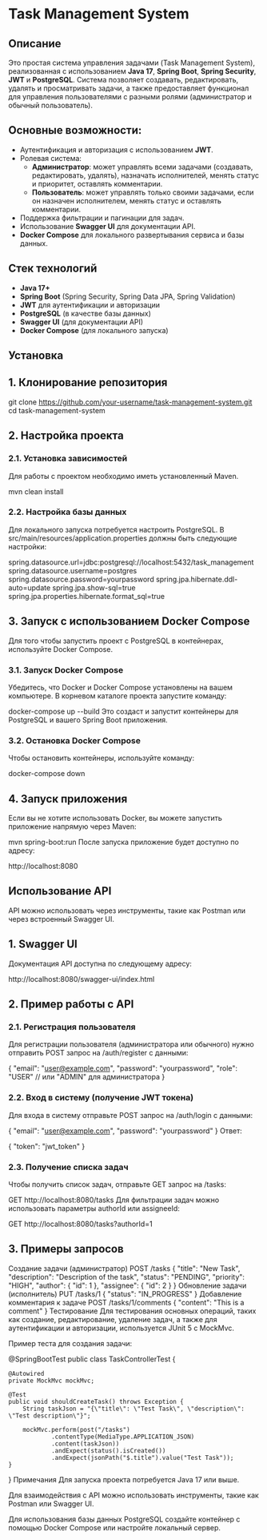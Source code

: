 # Task Management System

## Описание

Это простая система управления задачами (Task Management System), реализованная с использованием **Java 17**, **Spring
Boot**, **Spring Security**, **JWT** и **PostgreSQL**. Система позволяет создавать, редактировать, удалять и
просматривать задачи, а также предоставляет функционал для управления пользователями с разными ролями (администратор и
обычный пользователь).

## Основные возможности:

- Аутентификация и авторизация с использованием **JWT**.
- Ролевая система:
    - **Администратор**: может управлять всеми задачами (создавать, редактировать, удалять), назначать исполнителей,
      менять статус и приоритет, оставлять комментарии.
    - **Пользователь**: может управлять только своими задачами, если он назначен исполнителем, менять статус и оставлять
      комментарии.
- Поддержка фильтрации и пагинации для задач.
- Использование **Swagger UI** для документации API.
- **Docker Compose** для локального развертывания сервиса и базы данных.

## Стек технологий

- **Java 17+**
- **Spring Boot** (Spring Security, Spring Data JPA, Spring Validation)
- **JWT** для аутентификации и авторизации
- **PostgreSQL** (в качестве базы данных)
- **Swagger UI** (для документации API)
- **Docker Compose** (для локального запуска)

## Установка

## 1. Клонирование репозитория

git clone https://github.com/your-username/task-management-system.git
cd task-management-system
## 2. Настройка проекта
### 2.1. Установка зависимостей
Для работы с проектом необходимо иметь установленный Maven.

mvn clean install
### 2.2. Настройка базы данных
Для локального запуска потребуется настроить PostgreSQL. В src/main/resources/application.properties должны быть следующие настройки:

spring.datasource.url=jdbc:postgresql://localhost:5432/task_management
spring.datasource.username=postgres
spring.datasource.password=yourpassword
spring.jpa.hibernate.ddl-auto=update
spring.jpa.show-sql=true
spring.jpa.properties.hibernate.format_sql=true
## 3. Запуск с использованием Docker Compose
Для того чтобы запустить проект с PostgreSQL в контейнерах, используйте Docker Compose.

### 3.1. Запуск Docker Compose
Убедитесь, что Docker и Docker Compose установлены на вашем компьютере. В корневом каталоге проекта запустите команду:

docker-compose up --build
Это создаст и запустит контейнеры для PostgreSQL и вашего Spring Boot приложения.

### 3.2. Остановка Docker Compose
Чтобы остановить контейнеры, используйте команду:

docker-compose down
## 4. Запуск приложения
Если вы не хотите использовать Docker, вы можете запустить приложение напрямую через Maven:

mvn spring-boot:run
После запуска приложение будет доступно по адресу:

http://localhost:8080
## Использование API
API можно использовать через инструменты, такие как Postman или через встроенный Swagger UI.

## 1. Swagger UI
Документация API доступна по следующему адресу:

http://localhost:8080/swagger-ui/index.html
## 2. Пример работы с API
### 2.1. Регистрация пользователя
Для регистрации пользователя (администратора или обычного) нужно отправить POST запрос на /auth/register с данными:

{
  "email": "user@example.com",
  "password": "yourpassword",
  "role": "USER"  // или "ADMIN" для администратора
}
### 2.2. Вход в систему (получение JWT токена)
Для входа в систему отправьте POST запрос на /auth/login с данными:

{
  "email": "user@example.com",
  "password": "yourpassword"
}
Ответ:

{
  "token": "jwt_token"
}
### 2.3. Получение списка задач
Чтобы получить список задач, отправьте GET запрос на /tasks:

GET http://localhost:8080/tasks
Для фильтрации задач можно использовать параметры authorId или assigneeId:

GET http://localhost:8080/tasks?authorId=1
## 3. Примеры запросов
Создание задачи (администратор)
POST /tasks
{
  "title": "New Task",
  "description": "Description of the task",
  "status": "PENDING",
  "priority": "HIGH",
  "author": {
    "id": 1
  },
  "assignee": {
    "id": 2
  }
}
Обновление задачи (исполнитель)
PUT /tasks/1
{
  "status": "IN_PROGRESS"
}
Добавление комментария к задаче
POST /tasks/1/comments
{
  "content": "This is a comment"
}
Тестирование
Для тестирования основных операций, таких как создание, редактирование, удаление задач, а также для аутентификации и авторизации, используется JUnit 5 с MockMvc.

Пример теста для создания задачи:

@SpringBootTest
public class TaskControllerTest {

    @Autowired
    private MockMvc mockMvc;

    @Test
    public void shouldCreateTask() throws Exception {
        String taskJson = "{\"title\": \"Test Task\", \"description\": \"Test description\"}";

        mockMvc.perform(post("/tasks")
                .contentType(MediaType.APPLICATION_JSON)
                .content(taskJson))
                .andExpect(status().isCreated())
                .andExpect(jsonPath("$.title").value("Test Task"));
    }
}
Примечания
Для запуска проекта потребуется Java 17 или выше.

Для взаимодействия с API можно использовать инструменты, такие как Postman или Swagger UI.

Для использования базы данных PostgreSQL создайте контейнер с помощью Docker Compose или настройте локальный сервер.